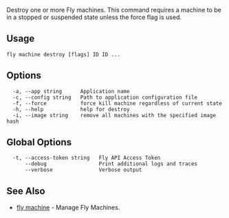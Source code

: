 Destroy one or more Fly machines.
This command requires a machine to be in a stopped or suspended state unless the force flag is used.


## Usage
~~~
fly machine destroy [flags] ID ID ...
~~~

## Options

~~~
  -a, --app string      Application name
  -c, --config string   Path to application configuration file
  -f, --force           force kill machine regardless of current state
  -h, --help            help for destroy
  -i, --image string    remove all machines with the specified image hash
~~~

## Global Options

~~~
  -t, --access-token string   Fly API Access Token
      --debug                 Print additional logs and traces
      --verbose               Verbose output
~~~

## See Also

* [fly machine](/docs/flyctl/machine/)	 - Manage Fly Machines.

